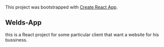 This project was bootstrapped with [Create React App](https://github.com/facebook/create-react-app).

## Welds-App
this is a React project for some particular client that want a website for his bussiness.
